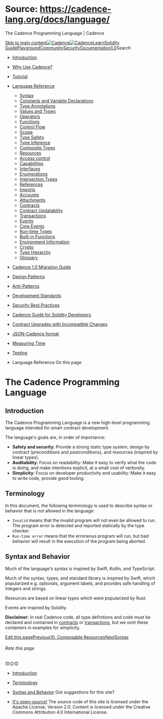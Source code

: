 # Source: https://cadence-lang.org/docs/language/




The Cadence Programming Language | Cadence




[Skip to main content](#__docusaurus_skipToContent_fallback)[![Cadence](/img/logo.svg)![Cadence](/img/logo.svg)](/)[Learn](/learn)[Solidity Guide](/docs/solidity-to-cadence)[Playground](https://play.flow.com/)[Community](/community)[Security](https://flow.com/flow-responsible-disclosure/)[Documentation](/docs/)[1.0](/docs/)Search

* [Introduction](/docs/)
* [Why Use Cadence?](/docs/why)
* [Tutorial](/docs/tutorial/first-steps)
* [Language Reference](/docs/language/)
  + [Syntax](/docs/language/syntax)
  + [Constants and Variable Declarations](/docs/language/constants-and-variables)
  + [Type Annotations](/docs/language/type-annotations)
  + [Values and Types](/docs/language/values-and-types)
  + [Operators](/docs/language/operators)
  + [Functions](/docs/language/functions)
  + [Control Flow](/docs/language/control-flow)
  + [Scope](/docs/language/scope)
  + [Type Safety](/docs/language/type-safety)
  + [Type Inference](/docs/language/type-inference)
  + [Composite Types](/docs/language/composite-types)
  + [Resources](/docs/language/resources)
  + [Access control](/docs/language/access-control)
  + [Capabilities](/docs/language/capabilities)
  + [Interfaces](/docs/language/interfaces)
  + [Enumerations](/docs/language/enumerations)
  + [Intersection Types](/docs/language/intersection-types)
  + [References](/docs/language/references)
  + [Imports](/docs/language/imports)
  + [Accounts](/docs/language/accounts/)
  + [Attachments](/docs/language/attachments)
  + [Contracts](/docs/language/contracts)
  + [Contract Updatability](/docs/language/contract-updatability)
  + [Transactions](/docs/language/transactions)
  + [Events](/docs/language/events)
  + [Core Events](/docs/language/core-events)
  + [Run-time Types](/docs/language/run-time-types)
  + [Built-in Functions](/docs/language/built-in-functions)
  + [Environment Information](/docs/language/environment-information)
  + [Crypto](/docs/language/crypto)
  + [Type Hierarchy](/docs/language/type-hierarchy)
  + [Glossary](/docs/language/glossary)
* [Cadence 1.0 Migration Guide](/docs/cadence-migration-guide/)
* [Design Patterns](/docs/design-patterns)
* [Anti-Patterns](/docs/anti-patterns)
* [Development Standards](/docs/project-development-tips)
* [Security Best Practices](/docs/security-best-practices)
* [Cadence Guide for Solidity Developers](/docs/solidity-to-cadence)
* [Contract Upgrades with Incompatible Changes](/docs/contract-upgrades)
* [JSON-Cadence format](/docs/json-cadence-spec)
* [Measuring Time](/docs/measuring-time)
* [Testing](/docs/testing-framework)


* Language Reference
On this page
# The Cadence Programming Language

## Introduction[​](#introduction "Direct link to Introduction")

The Cadence Programming Language is a new high-level programming language
intended for smart contract development.

The language's goals are, in order of importance:

* **Safety and security**:
  Provide a strong static type system, design by contract (preconditions and postconditions),
  and resources (inspired by linear types).
* **Auditability**:
  Focus on readability: Make it easy to verify what the code is doing,
  and make intentions explicit, at a small cost of verbosity.
* **Simplicity**: Focus on developer productivity and usability:
  Make it easy to write code, provide good tooling.

## Terminology[​](#terminology "Direct link to Terminology")

In this document, the following terminology is used to describe syntax
or behavior that is not allowed in the language:

* `Invalid` means that the invalid program will not even be allowed to run.
  The program error is detected and reported statically by the type checker.
* `Run-time error` means that the erroneous program will run,
  but bad behavior will result in the execution of the program being aborted.

## Syntax and Behavior[​](#syntax-and-behavior "Direct link to Syntax and Behavior")

Much of the language's syntax is inspired by Swift, Kotlin, and TypeScript.

Much of the syntax, types, and standard library is inspired by Swift,
which popularized e.g. optionals, argument labels,
and provides safe handling of integers and strings.

Resources are based on linear types which were popularized by Rust.

Events are inspired by Solidity.

**Disclaimer:** In real Cadence code, all type definitions and code
must be declared and contained in [contracts](/docs/language/contracts) or [transactions](/docs/language/transactions),
but we omit these containers in examples for simplicity.

[Edit this page](https://github.com/onflow/cadence-lang.org/tree/main/docs/language/index.md)[Previous10. Composable Resources](/docs/tutorial/resources-compose)[NextSyntax](/docs/language/syntax)
###### Rate this page

😞😐😊

* [Introduction](#introduction)
* [Terminology](#terminology)
* [Syntax and Behavior](#syntax-and-behavior)
Got suggestions for this site? 

* [It's open-source!](https://github.com/onflow/cadence-lang.org)
The source code of this site is licensed under the Apache License, Version 2.0.
Content is licensed under the Creative Commons Attribution 4.0 International License.

